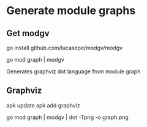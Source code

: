 # Generate module graphs


## Get modgv

go install github.com/lucasepe/modgv/modgv


go mod graph | modgv

Generates graphviz dot language from module graph


## Graphviz

apk update
apk add graphviz

go mod graph | modgv | dot -Tpng -o graph.png
